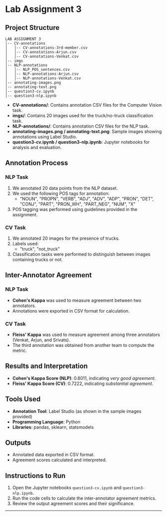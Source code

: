 # Lab Assignment 3

## Project Structure
```
LAB ASSIGNMENT 3
│-- CV-annotations
│   │-- CV-annotations-3rd-member.csv
│   │-- CV-annotations-Arjun.csv
│   │-- CV-annotations-Venkat.csv
│-- imgs
│-- NLP-annotations
│   │-- NLP_POS_sentences.csv
│   │-- NLP-annotations-Arjun.csv
│   │-- NLP-annotations-Venkat.csv
│-- annotating-images.png
│-- annotating-text.png
│-- question3-cv.ipynb
│-- question3-nlp.ipynb
```

- **CV-annotations/**: Contains annotation CSV files for the Computer Vision task.
- **imgs/**: Contains 20 images used for the truck/no-truck classification task.
- **NLP-annotations/**: Contains annotation CSV files for the NLP task.
- **annotating-images.png / annotating-text.png**: Sample images showing annotations using Label Studio.
- **question3-cv.ipynb / question3-nlp.ipynb**: Jupyter notebooks for analysis and evaluation.

## Annotation Process

### NLP Task
1. We annotated 20 data points from the NLP dataset.
2. We used the following POS tags for annotation:
    - "NOUN", "PROPN", "VERB", "ADJ", "ADV", "ADP", "PRON", "DET", "CONJ", "PART", "PRON_WH", "PART_NEG", "NUM", "X"
3. POS tagging was performed using guidelines provided in the assignment.

### CV Task
1. We annotated 20 images for the presence of trucks.
2. Labels used:
    - "truck", "not_truck"
3. Classification tasks were performed to distinguish between images containing trucks or not.

## Inter-Annotator Agreement

### NLP Task
- **Cohen's Kappa** was used to measure agreement between two annotators.
- Annotations were exported in CSV format for calculation.

### CV Task
- **Fleiss' Kappa** was used to measure agreement among three annotators (Venkat, Arjun, and Srivats).
- The third annotation was obtained from another team to compute the metric.

## Results and Interpretation
- **Cohen's Kappa Score (NLP)**: 0.8011, indicating *very good agreement*.
- **Fleiss' Kappa Score (CV)**: 0.7222, indicating *substantial agreement*.

## Tools Used
- **Annotation Tool**: Label Studio (as shown in the sample images provided)
- **Programming Language**: Python
- **Libraries**: pandas, sklearn, statsmodels

## Outputs
- Annotated data exported in CSV format.
- Agreement scores calculated and interpreted.

## Instructions to Run
1. Open the Jupyter notebooks `question3-cv.ipynb` and `question3-nlp.ipynb`.
2. Run the code cells to calculate the inter-annotator agreement metrics.
3. Review the output agreement scores and their significance.

---
